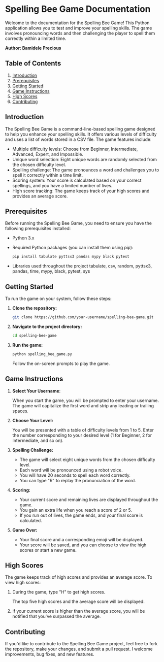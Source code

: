 # Spelling Bee Game Documentation

Welcome to the documentation for the Spelling Bee Game! This Python application allows you to test and improve your spelling skills. The game involves pronouncing words and then challenging the player to spell them correctly within a limited time.

**Author: Bamidele Precious**

## Table of Contents

1. [Introduction](#introduction)
2. [Prerequisites](#prerequisites)
3. [Getting Started](#getting-started)
4. [Game Instructions](#game-instructions)
5. [High Scores](#high-scores)
6. [Contributing](#contributing)

## Introduction

The Spelling Bee Game is a command-line-based spelling game designed to help you enhance your spelling skills. It offers various levels of difficulty and uses a list of words stored in a CSV file. The game features include:

- Multiple difficulty levels: Choose from Beginner, Intermediate, Advanced, Expert, and Impossible.
- Unique word selection: Eight unique words are randomly selected from the chosen difficulty level.
- Spelling challenge: The game pronounces a word and challenges you to spell it correctly within a time limit.
- Scoring system: Your score is calculated based on your correct spellings, and you have a limited number of lives.
- High score tracking: The game keeps track of your high scores and provides an average score.

## Prerequisites

Before running the Spelling Bee Game, you need to ensure you have the following prerequisites installed:

- Python 3.x
- Required Python packages (you can install them using pip):

  ```bash
  pip install tabulate pyttsx3 pandas mypy black pytest
  ```
- Libraries used throughout the project tabulate, csv, random, pyttsx3, pandas, time, mypy, black, pytest, sys 

## Getting Started

To run the game on your system, follow these steps:

1. **Clone the repository:**

    ```bash
    git clone https://github.com/your-username/spelling-bee-game.git
    ```

2. **Navigate to the project directory:**

    ```bash
    cd spelling-bee-game
    ```

3. **Run the game:**

    ```bash
    python spelling_bee_game.py
    ```

    Follow the on-screen prompts to play the game.

## Game Instructions

1. **Select Your Username:**

    When you start the game, you will be prompted to enter your username. The game will capitalize the first word and strip any leading or trailing spaces.

2. **Choose Your Level:**

    You will be presented with a table of difficulty levels from 1 to 5. Enter the number corresponding to your desired level (1 for Beginner, 2 for Intermediate, and so on).

3. **Spelling Challenge:**

    - The game will select eight unique words from the chosen difficulty level.
    - Each word will be pronounced using a robot voice.
    - You will have 20 seconds to spell each word correctly.
    - You can type "R" to replay the pronunciation of the word.

4. **Scoring:**

    - Your current score and remaining lives are displayed throughout the game.
    - You gain an extra life when you reach a score of 2 or 5.
    - If you run out of lives, the game ends, and your final score is calculated.

5. **Game Over:**

    - Your final score and a corresponding emoji will be displayed.
    - Your score will be saved, and you can choose to view the high scores or start a new game.

## High Scores

The game keeps track of high scores and provides an average score. To view high scores:

1. During the game, type "H" to get high scores.

   The top five high scores and the average score will be displayed.

2. If your current score is higher than the average score, you will be notified that you've surpassed the average.

## Contributing

If you'd like to contribute to the Spelling Bee Game project, feel free to fork the repository, make your changes, and submit a pull request. I welcome improvements, bug fixes, and new features.
